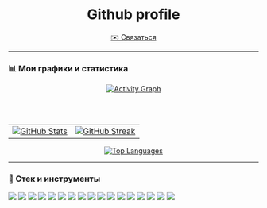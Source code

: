 <h1 align="center">Github profile</h1>

<p align="center">
  <a href="mailto:didiwot@yandex.ru">✉️ Связаться</a>
</p>

---

### 📊 Мои графики и статистика

<div align="center">

<!-- Activity Graph -->
<a href="https://github.com/Ashutosh00710/github-readme-activity-graph">
  <img
    alt="Activity Graph"
    src="https://github-readme-activity-graph.vercel.app/graph?username=twentyoneh&theme=github-compact&hide_border=true"
  />
</a>

<br/><br/>

<!-- Stats + Streak -->
<table>
  <tr>
    <td>
      <a href="https://github.com/anuraghazra/github-readme-stats">
        <img
          alt="GitHub Stats"
          src="https://github-readme-stats.vercel.app/api?username=twentyoneh&show_icons=true&theme=github_dark&hide_border=true"
        />
      </a>
    </td>
    <td>
      <a href="https://github.com/DenverCoder1/github-readme-streak-stats">
        <img
          alt="GitHub Streak"
          src="https://streak-stats.demolab.com?user=twentyoneh&theme=github-dark&hide_border=true"
        />
      </a>
    </td>
  </tr>
</table>

<!-- Top Languages -->
<a href="https://github.com/anuraghazra/github-readme-stats">
  <img
    alt="Top Languages"
    src="https://github-readme-stats.vercel.app/api/top-langs/?username=twentyoneh&layout=compact&theme=github_dark&hide_border=true"
  />
</a>

</div>

---

### 🧰 Стек и инструменты
<p>
  <!-- Java / Spring -->
  <img src="https://img.shields.io/badge/Java-21+-orange?logo=openjdk" />
  <img src="https://img.shields.io/badge/Spring%20Framework-5.x-6DB33F?logo=spring&logoColor=white" />
  <img src="https://img.shields.io/badge/Spring%20Boot-3.x-6DB33F?logo=springboot&logoColor=white" />
  <img src="https://img.shields.io/badge/Hibernate-5.x-59666C?logo=hibernate&logoColor=white" />

  <!-- Testing / DB / Migration -->
  <img src="https://img.shields.io/badge/JUnit-5-25A162?logo=junit5&logoColor=white" />
  <img src="https://img.shields.io/badge/PostgreSQL-15+-336791?logo=postgresql&logoColor=white" />
  <img src="https://img.shields.io/badge/Liquibase-4.x-2962FF?logo=liquibase&logoColor=white" />

  <!-- Build / Tools -->
  <img src="https://img.shields.io/badge/Apache%20Maven-3.x-C71A36?logo=apachemaven&logoColor=white" />
  <img src="https://img.shields.io/badge/IntelliJ%20IDEA-Ultimate-000000?logo=intellijidea&logoColor=white" />

  <!-- Messaging -->
  <img src="https://img.shields.io/badge/Apache%20Kafka-3.x-231F20?logo=apachekafka&logoColor=white" />

  <!-- VCS / Containers -->
  <img src="https://img.shields.io/badge/Git-F05032?logo=git&logoColor=white" />
  <img src="https://img.shields.io/badge/Docker-2496ED?logo=docker&logoColor=white" />

  <!-- C/C++ / Graphics -->
  <img src="https://img.shields.io/badge/C-00599C?logo=c&logoColor=white" />
  <img src="https://img.shields.io/badge/C%2B%2B-00599C?logo=c%2B%2B&logoColor=white" />
  <img src="https://img.shields.io/badge/Qt-41CD52?logo=qt&logoColor=white" />
  <img src="https://img.shields.io/badge/OpenGL-5586A4?logo=opengl&logoColor=white" />
  <img src="https://img.shields.io/badge/raylib-efa611?logoColor=white" />
</p>
